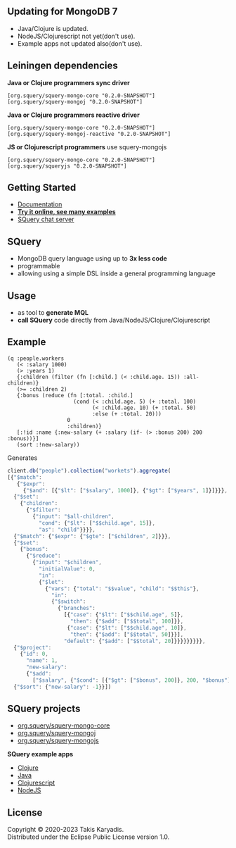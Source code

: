 ## Updating for MongoDB 7

- Java/Clojure is updated.  
- NodeJS/Clojurescript not yet(don't use).  
- Example apps not updated also(don't use).  

## Leiningen dependencies

**Java or Clojure programmers sync driver** 

```
[org.squery/squery-mongo-core "0.2.0-SNAPSHOT"]
[org.squery/squery-mongoj "0.2.0-SNAPSHOT"]
```

**Java or Clojure programmers reactive driver** 

```
[org.squery/squery-mongo-core "0.2.0-SNAPSHOT"]
[org.squery/squery-mongoj-reactive "0.2.0-SNAPSHOT"]
```

**JS or Clojurescript programmers** use squery-mongojs

```
[org.squery/squery-mongo-core "0.2.0-SNAPSHOT"]
[org.squery/squeryjs "0.2.0-SNAPSHOT"]
```

## Getting Started

- [Documentation](https://squery.org/)
- [**Try it online, see many examples**](https://squery.org/playmongo)
- [SQuery chat server](https://discord.gg/zWDzp4B7Bf)

## SQuery

- MongoDB query language using up to **3x less code**
- programmable 
- allowing using a simple DSL inside a general programming language

## Usage

- as tool to **generate MQL** 
- **call SQuery** code directly from Java/NodeJS/Clojure/Clojurescript

## Example

```text
(q :people.workers
   (< :salary 1000)
   (> :years 1)
   {:children (filter (fn [:child.] (< :child.age. 15)) :all-children)}
   (>= :children 2)
   {:bonus (reduce (fn [:total. :child.]
                     (cond (< :child.age. 5) (+ :total. 100)
                           (< :child.age. 10) (+ :total. 50)
                           :else (+ :total. 20)))
                   0
                   :children)}
   [:!id :name {:new-salary (+ :salary (if- (> :bonus 200) 200 :bonus))}]
   (sort :!new-salary))
```

Generates

```js
client.db("people").collection("workets").aggregate(
[{"$match": 
   {"$expr": 
     {"$and": [{"$lt": ["$salary", 1000]}, {"$gt": ["$years", 1]}]}}},
  {"$set": 
    {"children": 
      {"$filter": 
        {"input": "$all-children",
          "cond": {"$lt": ["$$child.age", 15]},
          "as": "child"}}}},
  {"$match": {"$expr": {"$gte": ["$children", 2]}}},
  {"$set": 
    {"bonus": 
      {"$reduce": 
        {"input": "$children",
          "initialValue": 0,
          "in": 
          {"$let": 
            {"vars": {"total": "$$value", "child": "$$this"},
              "in": 
              {"$switch": 
                {"branches": 
                  [{"case": {"$lt": ["$$child.age", 5]},
                    "then": {"$add": ["$$total", 100]}},
                   {"case": {"$lt": ["$$child.age", 10]},
                    "then": {"$add": ["$$total", 50]}}],
                  "default": {"$add": ["$$total", 20]}}}}}}}}},
  {"$project": 
    {"id": 0,
      "name": 1,
      "new-salary": 
      {"$add": 
        ["$salary", {"$cond": [{"$gt": ["$bonus", 200]}, 200, "$bonus"]}]}}},
  {"$sort": {"new-salary": -1}}])
```

## SQuery projects

- [org.squery/squery-mongo-core](https://github.com/tkaryadis/squery-mongo-core)
- [org.squery/squery-mongoj](https://github.com/tkaryadis/squery-mongo-j)
- [org.squery/squery-mongojs](https://github.com/tkaryadis/squery-mongo-js)

**SQuery example apps**

- [Clojure](https://github.com/tkaryadis/squery-mongo-app-clj)
- [Java](https://github.com/tkaryadis/squery-mongo-app-j)
- [Clojurescript](https://github.com/tkaryadis/squery-mongo-app-cljs)
- [NodeJS](https://github.com/tkaryadis/squery-mongo-app-js)


## License

Copyright © 2020-2023 Takis Karyadis.  
Distributed under the Eclipse Public License version 1.0.  
